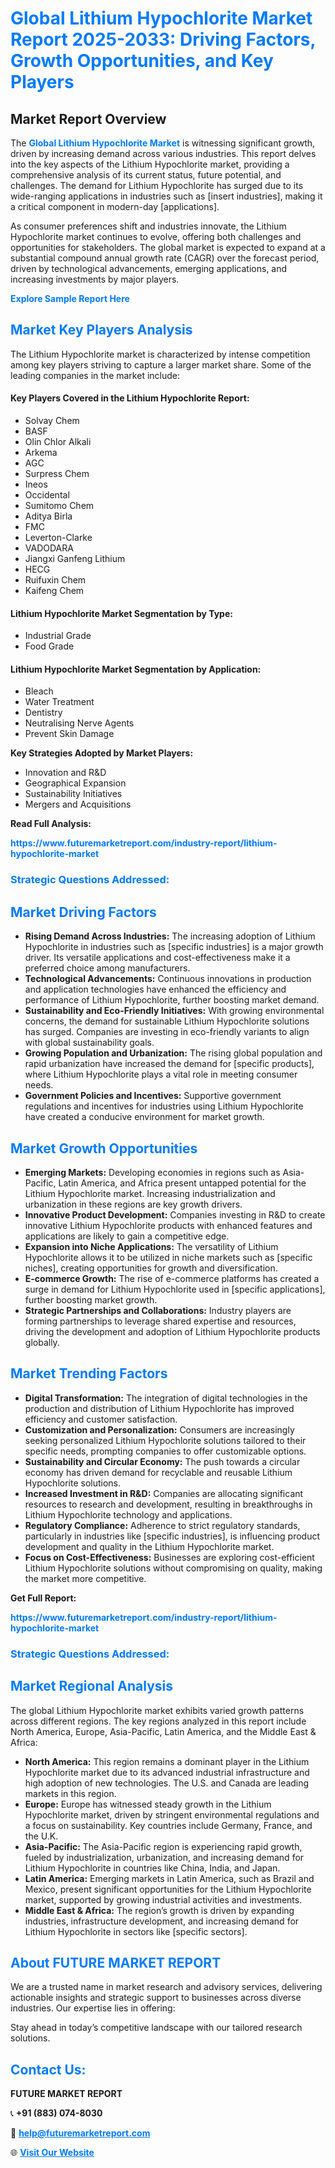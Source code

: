 <h1 style="color: #007BFF;">Global Lithium Hypochlorite Market Report 2025-2033: Driving Factors, Growth Opportunities, and Key Players</h1>

<section id="overview">
<h2>Market Report Overview</h2>
<p>The <a href="https://www.futuremarketreport.com/industry-report/lithium-hypochlorite-market" style="color: #007BFF; text-decoration: none;"><strong>Global Lithium Hypochlorite Market</strong></a> is witnessing significant growth, driven by increasing demand across various industries. This report delves into the key aspects of the Lithium Hypochlorite market, providing a comprehensive analysis of its current status, future potential, and challenges. The demand for Lithium Hypochlorite has surged due to its wide-ranging applications in industries such as [insert industries], making it a critical component in modern-day [applications].</p>
<p>As consumer preferences shift and industries innovate, the Lithium Hypochlorite market continues to evolve, offering both challenges and opportunities for stakeholders. The global market is expected to expand at a substantial compound annual growth rate (CAGR) over the forecast period, driven by technological advancements, emerging applications, and increasing investments by major players.</p>
</section>

<section id="overview">
<p><a href="https://www.futuremarketreport.com/request-sample/reportId=58428" style="color: #007BFF; text-decoration: none;"><strong>Explore Sample Report Here</strong></a></p>
</section>

<section id="key-players">
<h2 style="color: #007BFF;">Market Key Players Analysis</h2>
<p>The Lithium Hypochlorite market is characterized by intense competition among key players striving to capture a larger market share. Some of the leading companies in the market include:</p>
<h4>Key Players Covered in the Lithium Hypochlorite Report:</h4>
<ul><li>Solvay Chem</li><li>BASF</li><li>Olin Chlor Alkali</li><li>Arkema</li><li>AGC</li><li>Surpress Chem</li><li>Ineos</li><li>Occidental</li><li>Sumitomo Chem</li><li>Aditya Birla</li><li>FMC</li><li>Leverton-Clarke</li><li>VADODARA</li><li>Jiangxi Ganfeng Lithium</li><li>HECG</li><li>Ruifuxin Chem</li><li>Kaifeng Chem</li></ul>
<h4>Lithium Hypochlorite Market Segmentation by Type:</h4>
<ul><li>Industrial Grade</li><li>Food Grade</li></ul>

<h4>Lithium Hypochlorite Market Segmentation by Application:</h4>
<ul><li>Bleach</li><li>Water Treatment</li><li>Dentistry</li><li>Neutralising Nerve Agents</li><li>Prevent Skin Damage</li></ul>
<p><strong>Key Strategies Adopted by Market Players:</strong></p>
<ul>
<li>Innovation and R&D</li>
<li>Geographical Expansion</li>
<li>Sustainability Initiatives</li>
<li>Mergers and Acquisitions</li>
</ul>
</section>

<section>
<p><strong>Read Full Analysis: </strong></p><a href="https://www.futuremarketreport.com/industry-report/lithium-hypochlorite-market" style="color: #007BFF; text-decoration: none;"><strong>https://www.futuremarketreport.com/industry-report/lithium-hypochlorite-market</strong></a>
<h3 style="color: #007BFF;">Strategic Questions Addressed:</h3>
</section>

<section id="driving-factors">
<h2 style="color: #007BFF;">Market Driving Factors</h2>
<ul>
<li><strong>Rising Demand Across Industries:</strong> The increasing adoption of Lithium Hypochlorite in industries such as [specific industries] is a major growth driver. Its versatile applications and cost-effectiveness make it a preferred choice among manufacturers.</li>
<li><strong>Technological Advancements:</strong> Continuous innovations in production and application technologies have enhanced the efficiency and performance of Lithium Hypochlorite, further boosting market demand.</li>
<li><strong>Sustainability and Eco-Friendly Initiatives:</strong> With growing environmental concerns, the demand for sustainable Lithium Hypochlorite solutions has surged. Companies are investing in eco-friendly variants to align with global sustainability goals.</li>
<li><strong>Growing Population and Urbanization:</strong> The rising global population and rapid urbanization have increased the demand for [specific products], where Lithium Hypochlorite plays a vital role in meeting consumer needs.</li>
<li><strong>Government Policies and Incentives:</strong> Supportive government regulations and incentives for industries using Lithium Hypochlorite have created a conducive environment for market growth.</li>
</ul>
</section>

<section id="growth-opportunities">
<h2 style="color: #007BFF;">Market Growth Opportunities</h2>
<ul>
<li><strong>Emerging Markets:</strong> Developing economies in regions such as Asia-Pacific, Latin America, and Africa present untapped potential for the Lithium Hypochlorite market. Increasing industrialization and urbanization in these regions are key growth drivers.</li>
<li><strong>Innovative Product Development:</strong> Companies investing in R&D to create innovative Lithium Hypochlorite products with enhanced features and applications are likely to gain a competitive edge.</li>
<li><strong>Expansion into Niche Applications:</strong> The versatility of Lithium Hypochlorite allows it to be utilized in niche markets such as [specific niches], creating opportunities for growth and diversification.</li>
<li><strong>E-commerce Growth:</strong> The rise of e-commerce platforms has created a surge in demand for Lithium Hypochlorite used in [specific applications], further boosting market growth.</li>
<li><strong>Strategic Partnerships and Collaborations:</strong> Industry players are forming partnerships to leverage shared expertise and resources, driving the development and adoption of Lithium Hypochlorite products globally.</li>
</ul>
</section>

<section id="trending-factors">
<h2 style="color: #007BFF;">Market Trending Factors</h2>
<ul>
<li><strong>Digital Transformation:</strong> The integration of digital technologies in the production and distribution of Lithium Hypochlorite has improved efficiency and customer satisfaction.</li>
<li><strong>Customization and Personalization:</strong> Consumers are increasingly seeking personalized Lithium Hypochlorite solutions tailored to their specific needs, prompting companies to offer customizable options.</li>
<li><strong>Sustainability and Circular Economy:</strong> The push towards a circular economy has driven demand for recyclable and reusable Lithium Hypochlorite solutions.</li>
<li><strong>Increased Investment in R&D:</strong> Companies are allocating significant resources to research and development, resulting in breakthroughs in Lithium Hypochlorite technology and applications.</li>
<li><strong>Regulatory Compliance:</strong> Adherence to strict regulatory standards, particularly in industries like [specific industries], is influencing product development and quality in the Lithium Hypochlorite market.</li>
<li><strong>Focus on Cost-Effectiveness:</strong> Businesses are exploring cost-efficient Lithium Hypochlorite solutions without compromising on quality, making the market more competitive.</li>
</ul>
</section>

<section>
<p><strong>Get Full Report: </strong></p><a href="https://www.futuremarketreport.com/industry-report/lithium-hypochlorite-market" style="color: #007BFF; text-decoration: none;"><strong>https://www.futuremarketreport.com/industry-report/lithium-hypochlorite-market</strong></a>
<h3 style="color: #007BFF;">Strategic Questions Addressed:</h3>
</section>


<section id="regional-analysis">
<h2 style="color: #007BFF;">Market Regional Analysis</h2>
<p>The global Lithium Hypochlorite market exhibits varied growth patterns across different regions. The key regions analyzed in this report include North America, Europe, Asia-Pacific, Latin America, and the Middle East & Africa:</p>
<ul>
<li><strong>North America:</strong> This region remains a dominant player in the Lithium Hypochlorite market due to its advanced industrial infrastructure and high adoption of new technologies. The U.S. and Canada are leading markets in this region.</li>
<li><strong>Europe:</strong> Europe has witnessed steady growth in the Lithium Hypochlorite market, driven by stringent environmental regulations and a focus on sustainability. Key countries include Germany, France, and the U.K.</li>
<li><strong>Asia-Pacific:</strong> The Asia-Pacific region is experiencing rapid growth, fueled by industrialization, urbanization, and increasing demand for Lithium Hypochlorite in countries like China, India, and Japan.</li>
<li><strong>Latin America:</strong> Emerging markets in Latin America, such as Brazil and Mexico, present significant opportunities for the Lithium Hypochlorite market, supported by growing industrial activities and investments.</li>
<li><strong>Middle East & Africa:</strong> The region’s growth is driven by expanding industries, infrastructure development, and increasing demand for Lithium Hypochlorite in sectors like [specific sectors].</li>
</ul>
</section>

<footer>
<h2 style="color: #007BFF;">About FUTURE MARKET REPORT</h2>
<p>We are a trusted name in market research and advisory services, delivering actionable insights and strategic support to businesses across diverse industries. Our expertise lies in offering:</p>

<p>Stay ahead in today’s competitive landscape with our tailored research solutions.</p>

<h2 style="color: #007BFF;">Contact Us:</h2>
<p><strong>FUTURE MARKET REPORT</strong></p>
<p>📞 <strong>+91 (883) 074-8030</strong></p>
<p>📧 <strong><a href="mailto:help@futuremarketreport.com" style="color: #007BFF;">help@futuremarketreport.com</a></strong></p>
<p>🌐 <strong><a href="https://www.futuremarketreport.com/" style="color: #007BFF;">Visit Our Website</a></strong></p>
</footer>